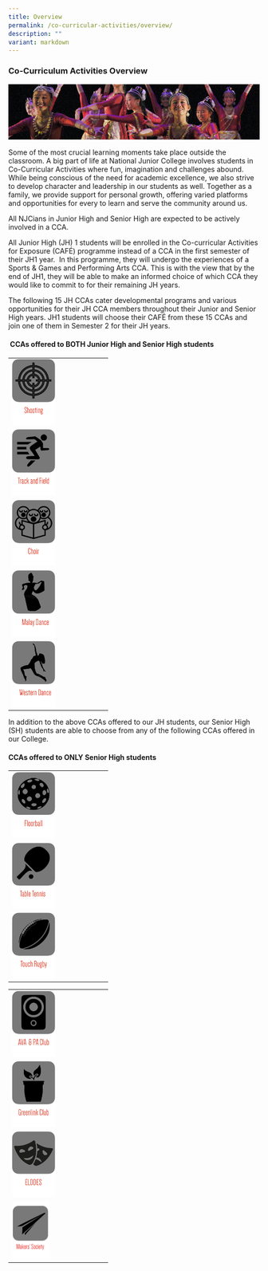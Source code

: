 ```yaml
---
title: Overview
permalink: /co-curricular-activities/overview/
description: ""
variant: markdown
---
```

### Co-Curriculum Activities Overview

![](/images/cca1.png)

Some of the most crucial learning moments take place outside the classroom. A big part of life at National Junior College involves students in Co-Curricular Activities where fun, imagination and challenges abound. While being conscious of the need for academic excellence, we also strive to develop character and leadership in our students as well. Together as a family, we provide support for personal growth, offering varied platforms and opportunities for every to learn and serve the community around us.

All NJCians in Junior High and Senior High are expected to be actively involved in a CCA. &nbsp;

All Junior High (JH) 1 students will be enrolled in the Co-curricular Activities for Exposure (CAFÉ) programme instead of a CCA in the first semester of their JH1 year. &nbsp;In this programme, they will undergo the experiences of a Sports &amp; Games and Performing Arts CCA. This is with the view that by the end of JH1, they will be able to make an informed choice of which CCA they would like to commit to for their remaining JH years.

The following 15 JH CCAs cater developmental programs and various opportunities for their JH CCA members throughout their Junior and Senior High years. JH1 students will choose their&nbsp;CAFÉ from these 15 CCAs and join one of them in Semester 2 for their JH years.

#### &nbsp;CCAs offered to BOTH Junior High and Senior High students
 
 

|  |  |  |
|---|---|---|
|<a href="/co-curricular-activities/ccas-offered-to-both-jh-and-sh/shooting-club"><img style="width:55%" src="/images/c3.png"></a> |
|<a href="/co-curricular-activities/ccas-offered-to-both-jh-and-sh/track-and-field-and-cross-country"><img style="width:55%" src="/images/c6.png"></a> |
| <a href="/co-curricular-activities/clubs-and-societies/choir"><img style="width:55%" src="/images/c9.png"></a> |
|<a href="/co-curricular-activities/clubs-and-societies/malay-dance"><img style="width:55%" src="/images/c12.png"></a> |
| <a href="/co-curricular-activities/clubs-and-societies/western-dance"><img style="width:55%" src="/images/c15.png"></a> |
 
 
 In addition to the above CCAs offered to our JH students, our Senior High (SH) students are able to choose from any of the following CCAs offered in our College.

#### CCAs offered to ONLY Senior High students

|  |  |  |
|---|---|---|
| <a href="/co-curricular-activities/clubs-and-societies/floorball"><img style="width:55%" src="/images/c18.png"></a> |
|  <a href="/co-curricular-activities/clubs-and-societies/table-tennis"><img style="width:55%" src="/images/c22.png"></a>  | 
<a href="/co-curricular-activities/clubs-and-societies/touch-rugby"><img style="width:55%" src="/images/c23.png"></a> | | | |

|  |  |  |
|---|---|---|
|<a href="/co-curricular-activities/clubs-and-societies/ava-and-pa-club"><img style="width:55%" src="/images/c26.png"></a> |
| <a href="/co-curricular-activities/clubs-and-societies/greenlink-club"><img style="width:55%" src="/images/c33.png"></a> |
| <a href="/co-curricular-activities/clubs-and-societies/elddes"><img style="width:55%" src="/images/c32.png"></a> | 
<a href="/co-curricular-activities/clubs-and-societies/makers-society/"><img style="width:48%" src="/images/msocietysmall.png"></a> |